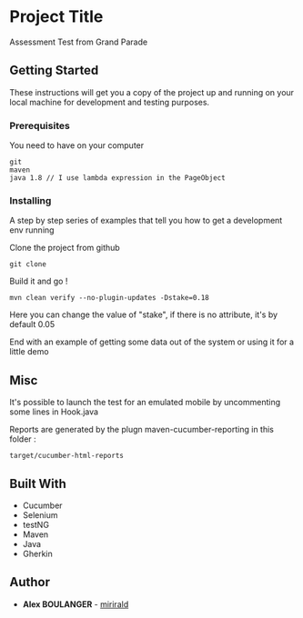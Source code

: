 # Project Title

Assessment Test from Grand Parade

## Getting Started

These instructions will get you a copy of the project up and running on your local machine for development and testing purposes.

### Prerequisites

You need to have on your computer
```
git
maven
java 1.8 // I use lambda expression in the PageObject
```

### Installing

A step by step series of examples that tell you how to get a development env running

Clone the project from github

```
git clone
```

Build it and go !
```
mvn clean verify --no-plugin-updates -Dstake=0.18
```
Here you can change the value of "stake", if there is no attribute, it's by default 0.05


End with an example of getting some data out of the system or using it for a little demo

## Misc

It's possible to launch the test for an emulated mobile by uncommenting some lines in Hook.java

Reports are generated by the plugn maven-cucumber-reporting in this folder :
```
target/cucumber-html-reports
```

## Built With

* Cucumber
* Selenium
* testNG
* Maven
* Java
* Gherkin

## Author

* **Alex BOULANGER** - [mirirald](https://github.com/mirirald)


